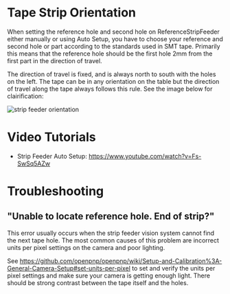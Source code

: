 # Tape Strip Orientation

When setting the reference hole and second hole on ReferenceStripFeeder either manually or using Auto Setup, you have to choose your reference and second hole or part according to the standards used in SMT tape. Primarily this means that the reference hole should be the first hole 2mm from the first part in the direction of travel.

The direction of travel is fixed, and is always north to south with the holes on the left. The tape can be in any orientation on the table but the direction of travel along the tape always follows this rule. See the image below for clairification:

![strip feeder orientation](https://cloud.githubusercontent.com/assets/1182323/12517177/6108c344-c0e6-11e5-9228-874a35a3fa5c.png)

# Video Tutorials

* Strip Feeder Auto Setup: https://www.youtube.com/watch?v=Fs-SwSq5AZw

# Troubleshooting

## "Unable to locate reference hole. End of strip?" 

This error usually occurs when the strip feeder vision system cannot find the next tape hole. The most common causes of this problem are incorrect units per pixel settings on the camera and poor lighting.

See https://github.com/openpnp/openpnp/wiki/Setup-and-Calibration%3A-General-Camera-Setup#set-units-per-pixel to set and verify the units per pixel settings and make sure your camera is getting enough light. There should be strong contrast between the tape itself and the holes.